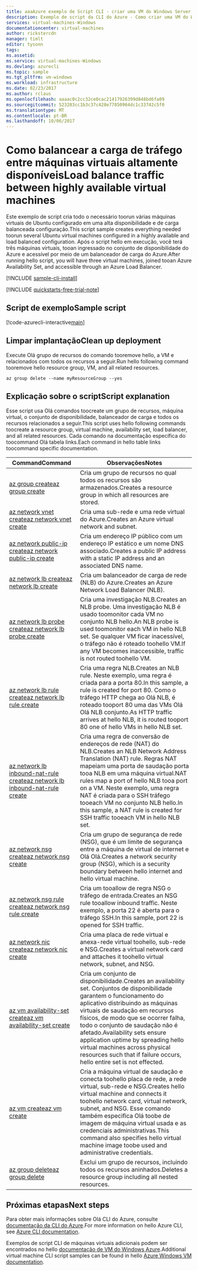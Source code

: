 ```yaml
---
title: aaaAzure exemplo de Script CLI - criar uma VM do Windows Server 2016 com o NLB | Microsoft Docs
description: Exemplo de script da CLI do Azure - Como criar uma VM do Windows Server 2016 com NLB
services: virtual-machines-Windows
documentationcenter: virtual-machines
author: rickstercdn
manager: timlt
editor: tysonn
tags: 
ms.assetid: 
ms.service: virtual-machines-Windows
ms.devlang: azurecli
ms.topic: sample
ms.tgt_pltfrm: vm-windows
ms.workload: infrastructure
ms.date: 02/23/2017
ms.author: rclaus
ms.openlocfilehash: aaaac0c2cc32ce0cac21417926399d848bd6fa09
ms.sourcegitcommit: 523283cc1b3c37c428e77850964dc1c33742c5f0
ms.translationtype: MT
ms.contentlocale: pt-BR
ms.lasthandoff: 10/06/2017
---
```

# <a name="load-balance-traffic-between-highly-available-virtual-machines"></a><span data-ttu-id="7fcaf-103">Como balancear a carga de tráfego entre máquinas virtuais altamente disponíveis</span><span class="sxs-lookup"><span data-stu-id="7fcaf-103">Load balance traffic between highly available virtual machines</span></span>

<span data-ttu-id="7fcaf-104">Este exemplo de script cria todo o necessário toorun várias máquinas virtuais de Ubuntu configurado em uma alta disponibilidade e de carga balanceada configuração.</span><span class="sxs-lookup"><span data-stu-id="7fcaf-104">This script sample creates everything needed toorun several Ubuntu virtual machines configured in a highly available and load balanced configuration.</span></span> <span data-ttu-id="7fcaf-105">Após o script hello em execução, você terá três máquinas virtuais, tooan ingressado no conjunto de disponibilidade do Azure e acessível por meio de um balanceador de carga do Azure.</span><span class="sxs-lookup"><span data-stu-id="7fcaf-105">After running hello script, you will have three virtual machines, joined tooan Azure Availability Set, and accessible through an Azure Load Balancer.</span></span>

[!INCLUDE [sample-cli-install](../../../includes/sample-cli-install.md)]

[!INCLUDE [quickstarts-free-trial-note](../../../includes/quickstarts-free-trial-note.md)]

## <a name="sample-script"></a><span data-ttu-id="7fcaf-106">Script de exemplo</span><span class="sxs-lookup"><span data-stu-id="7fcaf-106">Sample script</span></span>

[!code-azurecli-interactive[main](../../../cli_scripts/virtual-machine/create-vm-nlb/create-windows-vm-nlb.sh "Quick Create VM")]

## <a name="clean-up-deployment"></a><span data-ttu-id="7fcaf-107">Limpar implantação</span><span class="sxs-lookup"><span data-stu-id="7fcaf-107">Clean up deployment</span></span> 

<span data-ttu-id="7fcaf-108">Execute Olá grupo de recursos do comando tooremove hello, a VM e relacionados com todos os recursos a seguir.</span><span class="sxs-lookup"><span data-stu-id="7fcaf-108">Run hello following command tooremove hello resource group, VM, and all related resources.</span></span>

```azurecli-interactive 
az group delete --name myResourceGroup --yes
```

## <a name="script-explanation"></a><span data-ttu-id="7fcaf-109">Explicação sobre o script</span><span class="sxs-lookup"><span data-stu-id="7fcaf-109">Script explanation</span></span>

<span data-ttu-id="7fcaf-110">Esse script usa Olá comandos toocreate um grupo de recursos, máquina virtual, o conjunto de disponibilidade, balanceador de carga e todos os recursos relacionados a seguir.</span><span class="sxs-lookup"><span data-stu-id="7fcaf-110">This script uses hello following commands toocreate a resource group, virtual machine, availability set, load balancer, and all related resources.</span></span> <span data-ttu-id="7fcaf-111">Cada comando na documentação específica do toocommand Olá tabela links.</span><span class="sxs-lookup"><span data-stu-id="7fcaf-111">Each command in hello table links toocommand specific documentation.</span></span>

| <span data-ttu-id="7fcaf-112">Command</span><span class="sxs-lookup"><span data-stu-id="7fcaf-112">Command</span></span> | <span data-ttu-id="7fcaf-113">Observações</span><span class="sxs-lookup"><span data-stu-id="7fcaf-113">Notes</span></span> |
|---|---|
| [<span data-ttu-id="7fcaf-114">az group create</span><span class="sxs-lookup"><span data-stu-id="7fcaf-114">az group create</span></span>](https://docs.microsoft.com/cli/azure/group#create) | <span data-ttu-id="7fcaf-115">Cria um grupo de recursos no qual todos os recursos são armazenados.</span><span class="sxs-lookup"><span data-stu-id="7fcaf-115">Creates a resource group in which all resources are stored.</span></span> |
| [<span data-ttu-id="7fcaf-116">az network vnet create</span><span class="sxs-lookup"><span data-stu-id="7fcaf-116">az network vnet create</span></span>](https://docs.microsoft.com/cli/azure/network/vnet#create) | <span data-ttu-id="7fcaf-117">Cria uma sub-rede e uma rede virtual do Azure.</span><span class="sxs-lookup"><span data-stu-id="7fcaf-117">Creates an Azure virtual network and subnet.</span></span> |
| [<span data-ttu-id="7fcaf-118">az network public-ip create</span><span class="sxs-lookup"><span data-stu-id="7fcaf-118">az network public-ip create</span></span>](https://docs.microsoft.com/cli/azure/network/public-ip#create) | <span data-ttu-id="7fcaf-119">Cria um endereço IP público com um endereço IP estático e um nome DNS associado.</span><span class="sxs-lookup"><span data-stu-id="7fcaf-119">Creates a public IP address with a static IP address and an associated DNS name.</span></span> |
| [<span data-ttu-id="7fcaf-120">az network lb create</span><span class="sxs-lookup"><span data-stu-id="7fcaf-120">az network lb create</span></span>](https://docs.microsoft.com/cli/azure/network/lb#create) | <span data-ttu-id="7fcaf-121">Cria um balanceador de carga de rede (NLB) do Azure.</span><span class="sxs-lookup"><span data-stu-id="7fcaf-121">Creates an Azure Network Load Balancer (NLB).</span></span> |
| [<span data-ttu-id="7fcaf-122">az network lb probe create</span><span class="sxs-lookup"><span data-stu-id="7fcaf-122">az network lb probe create</span></span>](https://docs.microsoft.com/cli/azure/network/lb/probe#create) | <span data-ttu-id="7fcaf-123">Cria uma investigação NLB.</span><span class="sxs-lookup"><span data-stu-id="7fcaf-123">Creates an NLB probe.</span></span> <span data-ttu-id="7fcaf-124">Uma investigação NLB é usado toomonitor cada VM no conjunto NLB hello.</span><span class="sxs-lookup"><span data-stu-id="7fcaf-124">An NLB probe is used toomonitor each VM in hello NLB set.</span></span> <span data-ttu-id="7fcaf-125">Se qualquer VM ficar inacessível, o tráfego não é roteado toohello VM.</span><span class="sxs-lookup"><span data-stu-id="7fcaf-125">If any VM becomes inaccessible, traffic is not routed toohello VM.</span></span> |
| [<span data-ttu-id="7fcaf-126">az network lb rule create</span><span class="sxs-lookup"><span data-stu-id="7fcaf-126">az network lb rule create</span></span>](https://docs.microsoft.com/cli/azure/network/lb/rule#create) | <span data-ttu-id="7fcaf-127">Cria uma regra NLB.</span><span class="sxs-lookup"><span data-stu-id="7fcaf-127">Creates an NLB rule.</span></span> <span data-ttu-id="7fcaf-128">Neste exemplo, uma regra é criada para a porta 80.</span><span class="sxs-lookup"><span data-stu-id="7fcaf-128">In this sample, a rule is created for port 80.</span></span> <span data-ttu-id="7fcaf-129">Como o tráfego HTTP chega ao Olá NLB, é roteado tooport 80 uma das VMs Olá Olá NLB conjunto.</span><span class="sxs-lookup"><span data-stu-id="7fcaf-129">As HTTP traffic arrives at hello NLB, it is routed tooport 80 one of hello VMs in hello NLB set.</span></span> |
| [<span data-ttu-id="7fcaf-130">az network lb inbound-nat-rule create</span><span class="sxs-lookup"><span data-stu-id="7fcaf-130">az network lb inbound-nat-rule create</span></span>](https://docs.microsoft.com/cli/azure/network/lb/inbound-nat-rule#create) | <span data-ttu-id="7fcaf-131">Cria uma regra de conversão de endereços de rede (NAT) do NLB.</span><span class="sxs-lookup"><span data-stu-id="7fcaf-131">Creates an NLB Network Address Translation (NAT) rule.</span></span>  <span data-ttu-id="7fcaf-132">Regras NAT mapeiam uma porta de saudação porta tooa NLB em uma máquina virtual.</span><span class="sxs-lookup"><span data-stu-id="7fcaf-132">NAT rules map a port of hello NLB tooa port on a VM.</span></span> <span data-ttu-id="7fcaf-133">Neste exemplo, uma regra NAT é criada para o SSH tráfego tooeach VM no conjunto NLB hello.</span><span class="sxs-lookup"><span data-stu-id="7fcaf-133">In this sample, a NAT rule is created for SSH traffic tooeach VM in hello NLB set.</span></span>  |
| [<span data-ttu-id="7fcaf-134">az network nsg create</span><span class="sxs-lookup"><span data-stu-id="7fcaf-134">az network nsg create</span></span>](https://docs.microsoft.com/cli/azure/network/nsg#create) | <span data-ttu-id="7fcaf-135">Cria um grupo de segurança de rede (NSG), que é um limite de segurança entre a máquina de virtual de internet e Olá Olá.</span><span class="sxs-lookup"><span data-stu-id="7fcaf-135">Creates a network security group (NSG), which is a security boundary between hello internet and hello virtual machine.</span></span> |
| [<span data-ttu-id="7fcaf-136">az network nsg rule create</span><span class="sxs-lookup"><span data-stu-id="7fcaf-136">az network nsg rule create</span></span>](https://docs.microsoft.com/cli/azure/network/nsg/rule#create) | <span data-ttu-id="7fcaf-137">Cria um tooallow de regra NSG o tráfego de entrada.</span><span class="sxs-lookup"><span data-stu-id="7fcaf-137">Creates an NSG rule tooallow inbound traffic.</span></span> <span data-ttu-id="7fcaf-138">Neste exemplo, a porta 22 é aberta para o tráfego SSH.</span><span class="sxs-lookup"><span data-stu-id="7fcaf-138">In this sample, port 22 is opened for SSH traffic.</span></span> |
| [<span data-ttu-id="7fcaf-139">az network nic create</span><span class="sxs-lookup"><span data-stu-id="7fcaf-139">az network nic create</span></span>](https://docs.microsoft.com/cli/azure/network/nic#create) | <span data-ttu-id="7fcaf-140">Cria uma placa de rede virtual e anexa-rede virtual toohello, sub-rede e NSG.</span><span class="sxs-lookup"><span data-stu-id="7fcaf-140">Creates a virtual network card and attaches it toohello virtual network, subnet, and NSG.</span></span> |
| [<span data-ttu-id="7fcaf-141">az vm availability-set create</span><span class="sxs-lookup"><span data-stu-id="7fcaf-141">az vm availability-set create</span></span>](https://docs.microsoft.com/cli/azure/network/lb/rule#create) | <span data-ttu-id="7fcaf-142">Cria um conjunto de disponibilidade.</span><span class="sxs-lookup"><span data-stu-id="7fcaf-142">Creates an availability set.</span></span> <span data-ttu-id="7fcaf-143">Conjuntos de disponibilidade garantem o funcionamento do aplicativo distribuindo as máquinas virtuais de saudação em recursos físicos, de modo que se ocorrer falha, todo o conjunto de saudação não é afetado.</span><span class="sxs-lookup"><span data-stu-id="7fcaf-143">Availability sets ensure application uptime by spreading hello virtual machines across physical resources such that if failure occurs, hello entire set is not effected.</span></span> |
| [<span data-ttu-id="7fcaf-144">az vm create</span><span class="sxs-lookup"><span data-stu-id="7fcaf-144">az vm create</span></span>](https://docs.microsoft.com/cli/azure/vm/availability-set#create) | <span data-ttu-id="7fcaf-145">Cria a máquina virtual de saudação e conecta toohello placa de rede, a rede virtual, sub-rede e NSG.</span><span class="sxs-lookup"><span data-stu-id="7fcaf-145">Creates hello virtual machine and connects it toohello network card, virtual network, subnet, and NSG.</span></span> <span data-ttu-id="7fcaf-146">Esse comando também especifica Olá toobe de imagem de máquina virtual usada e as credenciais administrativas.</span><span class="sxs-lookup"><span data-stu-id="7fcaf-146">This command also specifies hello virtual machine image toobe used and administrative credentials.</span></span>  |
| [<span data-ttu-id="7fcaf-147">az group delete</span><span class="sxs-lookup"><span data-stu-id="7fcaf-147">az group delete</span></span>](https://docs.microsoft.com/cli/azure/vm/extension#set) | <span data-ttu-id="7fcaf-148">Exclui um grupo de recursos, incluindo todos os recursos aninhados.</span><span class="sxs-lookup"><span data-stu-id="7fcaf-148">Deletes a resource group including all nested resources.</span></span> |

## <a name="next-steps"></a><span data-ttu-id="7fcaf-149">Próximas etapas</span><span class="sxs-lookup"><span data-stu-id="7fcaf-149">Next steps</span></span>

<span data-ttu-id="7fcaf-150">Para obter mais informações sobre Olá CLI do Azure, consulte [documentação da CLI do Azure](https://docs.microsoft.com/cli/azure/overview).</span><span class="sxs-lookup"><span data-stu-id="7fcaf-150">For more information on hello Azure CLI, see [Azure CLI documentation](https://docs.microsoft.com/cli/azure/overview).</span></span>

<span data-ttu-id="7fcaf-151">Exemplos de script CLI de máquinas virtuais adicionais podem ser encontrados no hello [documentação de VM do Windows Azure](../windows/cli-samples.md?toc=%2fazure%2fvirtual-machines%2fwindows%2ftoc.json).</span><span class="sxs-lookup"><span data-stu-id="7fcaf-151">Additional virtual machine CLI script samples can be found in hello [Azure Windows VM documentation](../windows/cli-samples.md?toc=%2fazure%2fvirtual-machines%2fwindows%2ftoc.json).</span></span>
